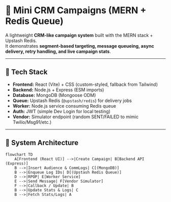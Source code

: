 # 📧 Mini CRM Campaigns (MERN + Redis Queue)

A lightweight **CRM-like campaign system** built with the MERN stack + Upstash Redis.  
It demonstrates **segment-based targeting, message queueing, async delivery, retry handling, and live campaign stats**.

---

## 🚀 Tech Stack

- **Frontend:** React (Vite) + CSS (custom-styled, fallback from Tailwind)  
- **Backend:** Node.js + Express (ESM imports)  
- **Database:** MongoDB (Mongoose ODM)  
- **Queue:** Upstash Redis (`@upstash/redis`) for delivery jobs  
- **Worker:** Node.js service consuming Redis queue  
- **Auth:** JWT (simple Dev Login for local testing)  
- **Vendor:** Simulator endpoint (random SENT/FAILED to mimic Twilio/Msg91/etc.)  

---

## 🔄 System Architecture

```mermaid
flowchart TD
    A[Frontend (React UI)] -->|Create Campaign| B[Backend API (Express)]
    B -->|Insert Audience & CommLogs| C[(MongoDB)]
    B -->|Enqueue Log IDs| D[(Upstash Redis Queue)]
    D -->|RPOP| E[Worker Service]
    E -->|Send Message| F[Vendor Simulator]
    F -->|Callback / Update| B
    B -->|Update Stats & Logs| C
    B -->|Fetch Stats/Logs| A

